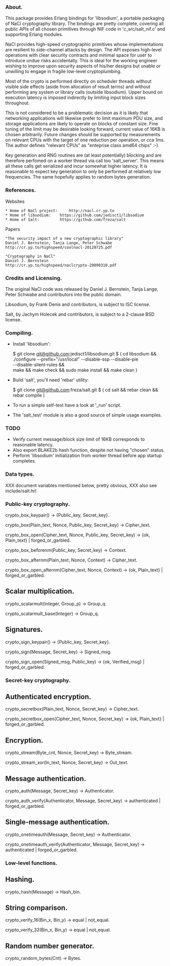 ### About.

  This package provides Erlang bindings for 'libsodium', a portable packaging
  of NaCl cryptography library. The bindings are pretty complete, covering all
  public APIs of all chosen primitives through NIF code in 'c_src/salt_nif.c'
  and supporting Erlang modules.

  NaCl provides high-speed cryptographic primitives whose implementations
  are resilient to side-channel attacks by design. The API exposes high-level
  operations with clear security contracts and minimal space for user to
  introduce undue risks accidentally. This is ideal for the working engineer
  wishing to improve upon security aspects of his/her designs but unable or
  unwilling to engage in fragile low-level cryptoplumbing.

  Most of the crypto is performed directly on scheduler threads without visible
  side effects (aside from allocation of result terms) and without performing
  any system or library calls (outside libsodium). Upper bound on execution
  latency is imposed indirectly by limiting input block sizes throughout.

  This is not considered to be a problematic decision as it is likely that
  networking applications will likewise prefer to limit maximum PDU size, and
  storage applications are likely to operate on blocks of constant size. Fine
  tuning of the limit may be desirable looking forward, current value of 16KB
  is chosen arbitrarily. Future changes should be supported by measurements on
  relevant CPUs with the target of one reduction per operation, or cca 1ms.
  The author defines "relevant CPUs" as "enteprise class amd64 chips" :-).

  Key generation and RNG routines are (at least potentially) blocking and
  are therefore perfomed on a worker thread via call too 'salt_server'. This
  means all these calls get serialized and incur somewhat higher latency. It
  is reasonable to expect key generation to only be performed at relatively
  low frequencies. The same hopefully applies to random bytes generation.

### References.

  Websites

    * Home of NaCl project: 	http://nacl.cr.yp.to
    * Home of libsodium: 	https://github.com/jedisct1/libsodium
    * Home of Salt: 		https://github.com/freza/salt

  Papers

    "The security impact of a new cryptographic library"
    Daniel J. Bernstein, Tanja Lange, Peter Schwabe
    http://cr.yp.to/highspeed/coolnacl-20120725.pdf

    "Cryptography in NaCl"
    Daniel J. Bernstein
    http://cr.yp.to/highspeed/naclcrypto-20090310.pdf

### Credits and Licensing.

  The original NaCl code was released by Daniel J. Bernstein, Tanja Lange,
  Peter Schwabe and contributors into the public domain.

  Libsodium, by Frank Denis and contributors, is subject to ISC license.

  Salt, by Jachym Holecek and contributors, is subject to a 2-clause BSD
  license.

### Compiling.

  * Install 'libsodium':

    $ git clone git@github.com:jedisct1/libsodium.git
    $ ( cd libsodium && \
	./configure --prefix="/usr/local" --disable-ssp --disable-pie \
                    --disable-silent-rules && \
	make && make check && sudo make install && make clean )

  * Build 'salt', you'll need 'rebar' utility:

    $ git clone git@github.com:freza/salt.git
    $ ( cd salt && rebar clean && rebar compile )

  * To run a simple self-test have a look at '_run' script.

  * The 'salt_test' module is also a good source of simple usage examples.

### TODO

  * Verify current message/block size limit of 16KB corresponds to reasonable
    latency.
  * Also export BLAKE2b hash function, despite not having "chosen" status.
  * Perform 'libsodium' initialization from worker thread before app startup
    completes.

### Data types.

  XXX document variables mentioned below, pretty obvious,
  XXX also see include/salt.hrl

### Public-key cryptography.

  crypto_box_keypair() ->
    {Public_key, Secret_key}.

  crypto_box(Plain_text, Nonce, Public_key, Secret_key) ->
    Cipher_text.

  crypto_box_open(Cipher_text, Nonce, Public_key, Secret_key) ->
    {ok, Plain_text} | forged_or_garbled.

  crypto_box_beforenm(Public_key, Secret_key) ->
    Context.

  crypto_box_afternm(Plain_text, Nonce, Context) ->
    Cipher_text.

  crypto_box_open_afternm(Cipher_text, Nonce, Context) ->
    {ok, Plain_text} | forged_or_garbled.

## Scalar multiplication.

  crypto_scalarmult(Integer, Group_p) ->
    Group_q.

  crypto_scalarmult_base(Integer) ->
    Group_q.

## Signatures.

  crypto_sign_keypair() ->
    {Public_key, Secret_key}.

  crypto_sign(Message, Secret_key) ->
    Signed_msg.

  crypto_sign_open(Signed_msg, Public_key) ->
    {ok, Verified_msg} | forged_or_garbled.

### Secret-key cryptography.

## Authenticated encryption.

  crypto_secretbox(Plain_text, Nonce, Secret_key) ->
    Cipher_text.

  crypto_secretbox_open(Cipher_text, Nonce, Secret_key) ->
    {ok, Plain_text} | forged_or_garbled.

## Encryption.

  crypto_stream(Byte_cnt, Nonce, Secret_key) ->
    Byte_stream.

  crypto_stream_xor(In_text, Nonce, Secret_key) ->
    Out_text.

## Message authentication.

  crypto_auth(Message, Secret_key) ->
    Authenticator.

  crypto_auth_verify(Authenticator, Message, Secret_key) ->
    authenticated | forged_or_garbled.

## Single-message authentication.

  crypto_onetimeauth(Message, Secret_key) ->
    Authenticator.

  crypto_onetimeauth_verify(Authenticator, Message, Secret_key) ->
    authenticated | forged_or_garbled.

### Low-level functions.

## Hashing.

  crypto_hash(Message) ->
    Hash_bin.

## String comparison.

  crypto_verify_16(Bin_x, Bin_y) ->
    equal | not_equal.

  crypto_verify_32(Bin_x, Bin_y) ->
    equal | not_equal.

## Random number generator.

  crypto_random_bytes(Cnt) ->
    Bytes.
